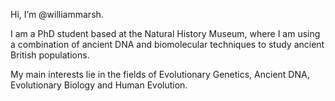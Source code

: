 Hi, I’m @williammarsh.

I am a PhD student based at the Natural History Museum, where I am using a combination of ancient DNA and biomolecular techniques to study ancient British populations.

My main interests lie in the fields of Evolutionary Genetics, Ancient DNA, Evolutionary Biology and Human Evolution.

<!---
williammarsh/williammarsh is a ✨ special ✨ repository because its `README.md` (this file) appears on your GitHub profile.
You can click the Preview link to take a look at your changes.
--->
